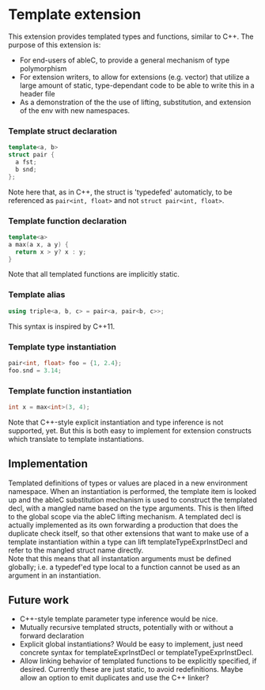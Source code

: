 Template extension
==================

This extension provides templated types and functions, similar to C++.
The purpose of this extension is:
* For end-users of ableC, to provide a general mechanism of type polymorphism
* For extension writers, to allow for extensions (e.g. vector) that utilize a large amount of static,
type-dependant code to be able to write this in a header file
* As a demonstration of the the use of lifting, substitution, and extension of the env with new
namespaces.  

### Template struct declaration
```c++
template<a, b>
struct pair {
  a fst;
  b snd;
};
```
Note here that, as in C++, the struct is 'typedefed' automaticly, to be referenced as
`pair<int, float>` and not `struct pair<int, float>`.

### Template function declaration
```c++
template<a>
a max(a x, a y) {
  return x > y? x : y;
}
```
Note that all templated functions are implicitly static.  

### Template alias
```c++
using triple<a, b, c> = pair<a, pair<b, c>>;
```
This syntax is inspired by C++11.

### Template type instantiation
```c++
pair<int, float> foo = {1, 2.4};
foo.snd = 3.14;
```

### Template function instantiation
```c++
int x = max<int>(3, 4);
```
Note that C++-style explicit instantiation and type inference is not supported, yet.  But this is
both easy to implement for extension constructs which translate to template instantiations.  

## Implementation
Templated definitions of types or values are placed in a new environment namespace.  When an
instantiation is performed, the template item is looked up and the ableC substitution mechanism is
used to construct the templated decl, with a mangled name based on the type arguments.  This is then
lifted to the global scope via the ableC lifting mechanism.
A templated decl is actually implemented as its own forwarding a production that does the duplicate
check itself, so that other extensions that want to make use of a template instantiation within a type
can lift templateTypeExprInstDecl and refer to the mangled struct name directly.  
Note that this means that all instantation arguments must be defined globally; i.e. a typedef'ed type
local to a function cannot be used as an argument in an instantiation.

## Future work
* C++-style template parameter type inference would be nice.
* Mutually recursive templated structs, potentially with or without a forward declaration
* Explicit global instantiations? Would be easy to implement, just need concrete syntax for
templateExprInstDecl or templateTypeExprInstDecl.
* Allow linking behavior of templated functions to be explicitly specified, if desired. Currently
these are just static, to avoid redefinitions. Maybe allow an option to emit duplicates and use the
C++ linker?

